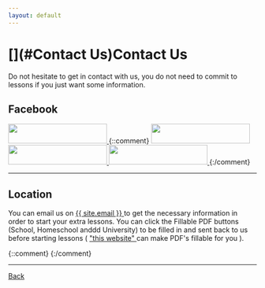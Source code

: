 ```yaml
---
layout: default
---
```


# [](#Contact Us)Contact Us
Do not hesitate to get in contact with us, you do not need to commit to lessons if you just want some information.

## [](#Facebook)Facebook
<a href="https://www.facebook.com/Extra-Lessons-1542562155783455/"> <img src="https://cdn.rawgit.com/HelloBeastie/HelloBeastie.github.io/master/_includes/facebook_g.svg"  width="200" height="40"> </a>
{::comment}
<a href="https://github.com"> <img src="https://cdn.rawgit.com/HelloBeastie/HelloBeastie.github.io/master/_includes/github_g.svg"  width="200" height="40"> </a> 
<a href="https://www.instagram.com"> <img src="https://cdn.rawgit.com/HelloBeastie/HelloBeastie.github.io/master/_includes/instagram_g.svg"  width="200" height="40"> </a> 
<a href="https://twitter.com"> <img src="https://cdn.rawgit.com/HelloBeastie/HelloBeastie.github.io/master/_includes/twitter_g.svg"  width="200" height="40"> </a>
{:/comment}

* * *
## [](#Location)Location

You can email us on <a href="mailto:{{ site.email }}"> {{ site.email }} </a> to get the necessary information in order to start your extra lessons. You can click the Fillable PDF buttons (School, Homeschool anddd University) to be filled in and sent back to us before starting lessons ( <a href="https://smallpdf.com/edit-pdf"> "this website" </a> can make PDF's fillable for you ).
 
{::comment}
{:/comment}

* * *
<a href="javascript:history.back()">Back</a>
